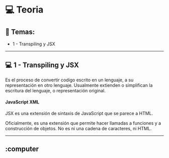 # :computer: Teoria

## :book: Temas:

 - 1 - Transpiling y JSX
 
---

## :computer: 1 - Transpiling y JSX

Es el proceso de convertir codigo escrito en un lenguaje, a su representación en otro lenguaje. Usualmente extienden o simplifican la escritura del lenguaje, o representación original.

#### JavaScript XML

JSX es una extensión de sintaxis de JavaScript que se parece a HTML.

Oficialmente, es una extensión que permite hacer llamadas a funciones y a construcción de objetos. No es ni una cadena de caracteres, ni HTML.

---

## :computer
